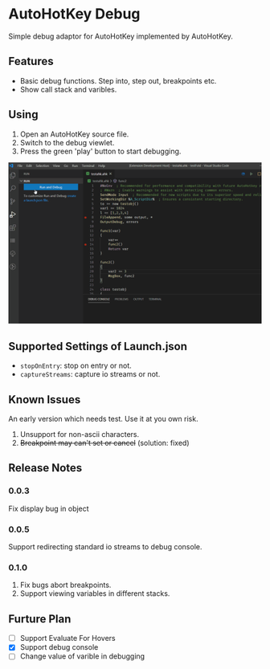 # AutoHotKey Debug

Simple debug adaptor for AutoHotKey implemented by AutoHotKey.

## Features

* Basic debug functions. Step into, step out, breakpoints etc.
* Show call stack and varibles.

## Using

1. Open an AutoHotKey source file.
2. Switch to the debug viewlet.
3. Press the green 'play' button to start debugging.

![Debug](images/debugging.gif)

## Supported Settings of Launch.json

* `stopOnEntry`: stop on entry or not.
* `captureStreams`: capture io streams or not.

## Known Issues

An early version which needs test. Use it at you own risk.
1. Unsupport for non-ascii characters.
2. ~~Breakpoint may can't set or cancel~~ (solution: fixed)

## Release Notes

### 0.0.3

Fix display bug in object

### 0.0.5

Support redirecting standard io streams to debug console.

### 0.1.0

1. Fix bugs abort breakpoints.
2. Support viewing variables in different stacks.

## Furture Plan

* [ ] Support Evaluate For Hovers
* [x] Support debug console
* [ ] Change value of varible in debugging
